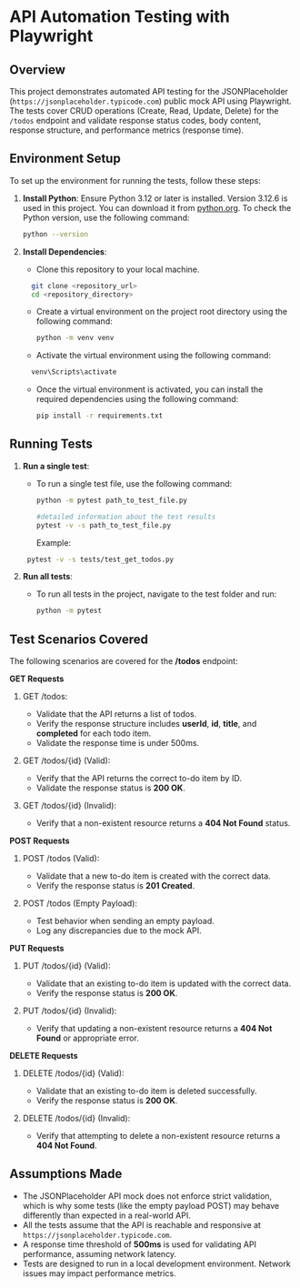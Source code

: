# API Automation Testing with Playwright

## **Overview**
This project demonstrates automated API testing for the JSONPlaceholder (`https://jsonplaceholder.typicode.com`) public mock API using Playwright. The tests cover CRUD operations (Create, Read, Update, Delete) for the `/todos` endpoint and validate response status codes, body content, response structure, and performance metrics (response time).

## **Environment Setup**

To set up the environment for running the tests, follow these steps:

1. **Install Python**:
   Ensure Python 3.12 or later is installed. Version 3.12.6 is used in this project. You can download it from [python.org](https://www.python.org/downloads/). To check the Python version, use the following command:
     ```bash
     python --version
     ```

2. **Install Dependencies**:
   - Clone this repository to your local machine.
   ```bash
     git clone <repository_url>
     cd <repository_directory>
     ```
   - Create a virtual environment on the project root directory using the following command:
        ```bash
     python -m venv venv
     ```
   - Activate the virtual environment using the following command:
   ```bash
     venv\Scripts\activate
     ```
   
   - Once the virtual environment is activated, you can install the required dependencies using the following command:
     ```bash
     pip install -r requirements.txt
     ```

## **Running Tests**

1. **Run a single test**:
   - To run a single test file, use the following command:
     ```bash
     python -m pytest path_to_test_file.py
     
     #detailed information about the test results
     pytest -v -s path_to_test_file.py
     ```
     Example:
    ```bash
     pytest -v -s tests/test_get_todos.py
     ```

2. **Run all tests**:
   - To run all tests in the project, navigate to the test folder and run:
     ```bash
     python -m pytest
     ```
     
## **Test Scenarios Covered**

The following scenarios are covered for the **/todos** endpoint:

**GET Requests**
1. GET /todos:
   - Validate that the API returns a list of todos.
   - Verify the response structure includes **userId**, **id**, **title**, and **completed** for each todo item.
   - Validate the response time is under 500ms.

2. GET /todos/{id} (Valid):
   - Verify that the API returns the correct to-do item by ID.
   - Validate the response status is **200 OK**.

3. GET /todos/{id} (Invalid):
   - Verify that a non-existent resource returns a **404 Not Found** status.

**POST Requests**
1. POST /todos (Valid):
   - Validate that a new to-do item is created with the correct data.
   - Verify the response status is **201 Created**.

2. POST /todos (Empty Payload):
   - Test behavior when sending an empty payload.
   - Log any discrepancies due to the mock API.

**PUT Requests**
1. PUT /todos/{id} (Valid):
   - Validate that an existing to-do item is updated with the correct data.
   - Verify the response status is **200 OK**.

2. PUT /todos/{id} (Invalid):
   - Verify that updating a non-existent resource returns a **404 Not Found** or appropriate error.

**DELETE Requests**
1. DELETE /todos/{id} (Valid):
   - Validate that an existing to-do item is deleted successfully.
   - Verify the response status is **200 OK**.

2. DELETE /todos/{id} (Invalid):
   - Verify that attempting to delete a non-existent resource returns a **404 Not Found**.

## **Assumptions Made**
   - The JSONPlaceholder API mock does not enforce strict validation, which is why some tests (like the empty payload POST) may behave differently than expected in a real-world API.
   - All the tests assume that the API is reachable and responsive at `https://jsonplaceholder.typicode.com`.
   - A response time threshold of **500ms** is used for validating API performance, assuming network latency.
   - Tests are designed to run in a local development environment. Network issues may impact performance metrics.

